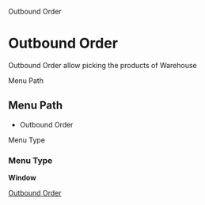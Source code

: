 
Outbound Order
# Outbound Order


Outbound Order allow picking the products of Warehouse 

Menu Path
## Menu Path



- Outbound Order

Menu Type
### Menu Type

**Window**


[Outbound Order](../../functional-guide/window/window-outbound-order.md)